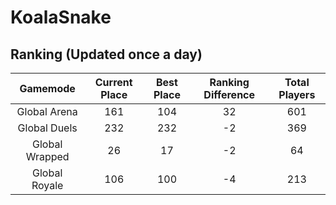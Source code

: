 # KoalaSnake

## Ranking (Updated once a day)
| Gamemode | Current Place | Best Place | Ranking Difference | Total Players |
|:--------:|:-------------:|:----------:|:------------------:|:-------------:|
| Global Arena | 161 | 104 | 32 | 601 |
| Global Duels | 232 | 232 | -2 | 369 |
| Global Wrapped | 26 | 17 | -2 | 64 |
| Global Royale | 106 | 100 | -4 | 213 |

